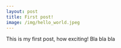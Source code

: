 ```yaml
---
layout: post
title: First post!
image: /img/hello_world.jpeg
---
```


This is my first post, how exciting!
Bla bla bla
